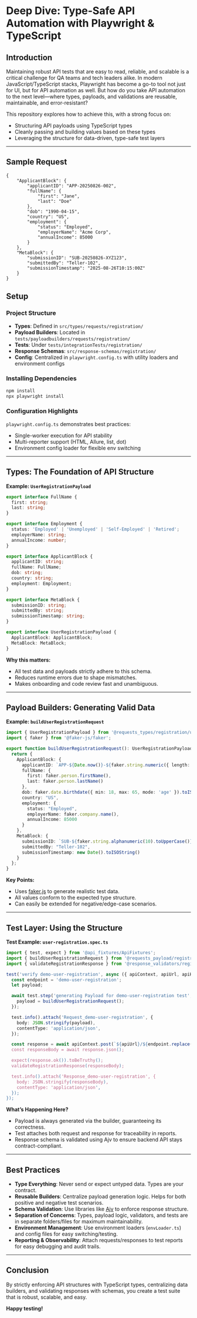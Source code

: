 # Deep Dive: Type-Safe API Automation with Playwright & TypeScript

## Introduction

Maintaining robust API tests that are easy to read, reliable, and scalable is a critical challenge for QA teams and tech leaders alike. In modern JavaScript/TypeScript stacks, Playwright has become a go-to tool not just for UI, but for API automation as well. But how do you take API automation to the next level—where types, payloads, and validations are reusable, maintainable, and error-resistant?

This repository explores how to achieve this, with a strong focus on:
- Structuring API payloads using TypeScript types
- Cleanly passing and building values based on these types
- Leveraging the structure for data-driven, type-safe test layers

---
## Sample Request
```
{
    "ApplicantBlock": {
        "applicantID": "APP-20250826-002",
        "fullName": {
            "first": "Jane",
            "last": "Doe"
        },
        "dob": "1990-04-15",
        "country": "US",
        "employment": {
            "status": "Employed",
            "employerName": "Acme Corp",
            "annualIncome": 85000
        }
    },
    "MetaBlock": {
        "submissionID": "SUB-20250826-XYZ123",
        "submittedBy": "Teller-102",
        "submissionTimestamp": "2025-08-26T10:15:00Z"
    }
}
````
## Setup

### Project Structure

- **Types**: Defined in `src/types/requests/registration/`
- **Payload Builders**: Located in `tests/payloadbuilders/requests/registration/`
- **Tests**: Under `tests/integrationTests/registration/`
- **Response Schemas**: `src/response-schemas/registration/`
- **Config**: Centralized in `playwright.config.ts` with utility loaders and environment configs

### Installing Dependencies

```bash
npm install
npx playwright install
```

### Configuration Highlights

`playwright.config.ts` demonstrates best practices:
- Single-worker execution for API stability
- Multi-reporter support (HTML, Allure, list, dot)
- Environment config loader for flexible env switching

---

## Types: The Foundation of API Structure

**Example: `UserRegistrationPayload`**

```typescript
export interface FullName {
  first: string;
  last: string;
}

export interface Employment {
  status: 'Employed' | 'Unemployed' | 'Self-Employed' | 'Retired';
  employerName: string;
  annualIncome: number;
}

export interface ApplicantBlock {
  applicantID: string;
  fullName: FullName;
  dob: string;
  country: string;
  employment: Employment;
}

export interface MetaBlock {
  submissionID: string;
  submittedBy: string;
  submissionTimestamp: string;
}

export interface UserRegistrationPayload {
  ApplicantBlock: ApplicantBlock;
  MetaBlock: MetaBlock;
}
```

**Why this matters:**  
- All test data and payloads strictly adhere to this schema.
- Reduces runtime errors due to shape mismatches.
- Makes onboarding and code review fast and unambiguous.

---

## Payload Builders: Generating Valid Data

**Example: `buildUserRegistrationRequest`**

```typescript
import { UserRegistrationPayload } from '@requests_types/registration/user-registration';
import { faker } from '@faker-js/faker';

export function buildUserRegistrationRequest(): UserRegistrationPayload {
  return {
    ApplicantBlock: {
      applicantID: `APP-${Date.now()}-${faker.string.numeric({ length: 3, allowLeadingZeros: true })}`,
      fullName: {
        first: faker.person.firstName(),
        last: faker.person.lastName()
      },
      dob: faker.date.birthdate({ min: 18, max: 65, mode: 'age' }).toISOString().split('T')[0],
      country: "US",
      employment: {
        status: "Employed",
        employerName: faker.company.name(),
        annualIncome: 85000
      }
    },
    MetaBlock: {
      submissionID: `SUB-${faker.string.alphanumeric(10).toUpperCase()}`,
      submittedBy: "Teller-102",
      submissionTimestamp: new Date().toISOString()
    }
  };
}
```

**Key Points:**
- Uses [faker.js](https://fakerjs.dev/) to generate realistic test data.
- All values conform to the expected type structure.
- Can easily be extended for negative/edge-case scenarios.

---

## Test Layer: Using the Structure

**Test Example: `user-registration.spec.ts`**

```typescript
import { test, expect } from '@api_fixtures/ApiFixtures';
import { buildUserRegistrationRequest } from '@requests_payload/registration/user-registration';
import { validateRegistrationResponse } from '@response_validators/registration/ValidateUserRegistrationResponse';

test('verify demo-user-registration', async ({ apiContext, apiUrl, apiHeaders }) => {
  const endpoint = 'demo-user-registration';
  let payload;

  await test.step('generating Payload for demo-user-registration test', async () => {
    payload = buildUserRegistrationRequest();
  });

  test.info().attach('Request_demo-user-registration', {
    body: JSON.stringify(payload),
    contentType: 'application/json',
  });

  const response = await apiContext.post(`${apiUrl}/${endpoint.replace(/^\\/+/, '')}`, { data: payload, headers: apiHeaders });
  const responseBody = await response.json();

  expect(response.ok()).toBeTruthy();
  validateRegistrationResponse(responseBody);

  test.info().attach('Response_demo-user-registration', {
    body: JSON.stringify(responseBody),
    contentType: 'application/json',
  });
});
```

**What’s Happening Here?**
- Payload is always generated via the builder, guaranteeing its correctness.
- Test attaches both request and response for traceability in reports.
- Response schema is validated using Ajv to ensure backend API stays contract-compliant.

---

## Best Practices

- **Type Everything**: Never send or expect untyped data. Types are your contract.
- **Reusable Builders**: Centralize payload generation logic. Helps for both positive and negative test scenarios.
- **Schema Validation**: Use libraries like [Ajv](https://ajv.js.org) to enforce response structure.
- **Separation of Concerns**: Types, payload logic, validators, and tests are in separate folders/files for maximum maintainability.
- **Environment Management**: Use environment loaders (`envLoader.ts`) and config files for easy switching/testing.
- **Reporting & Observability**: Attach requests/responses to test reports for easy debugging and audit trails.

---

## Conclusion

By strictly enforcing API structures with TypeScript types, centralizing data builders, and validating responses with schemas, you create a test suite that is robust, scalable, and easy.

**Happy testing!**

